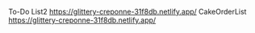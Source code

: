 To-Do List2 https://glittery-creponne-31f8db.netlify.app/
CakeOrderList https://glittery-creponne-31f8db.netlify.app/
